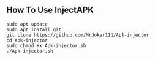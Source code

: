 ## How To Use InjectAPK
```
sudo apt update
sudo apt install git
git clone https://github.com/MrJokar111/Apk-injector
cd Apk-injector
sudo chmod +x Apk-injector.sh
./Apk-injector.sh
```
